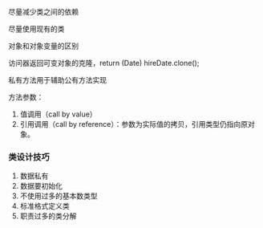 尽量减少类之间的依赖

尽量使用现有的类

对象和对象变量的区别

访问器返回可变对象的克隆，return (Date) hireDate.clone();

私有方法用于辅助公有方法实现

方法参数：

1. 值调用（call by value）
2. 引用调用（call by reference）：参数为实际值的拷贝，引用类型仍指向原对象。 



### 类设计技巧

1. 数据私有
2. 数据要初始化
3. 不使用过多的基本数类型
4. 标准格式定义类
5. 职责过多的类分解